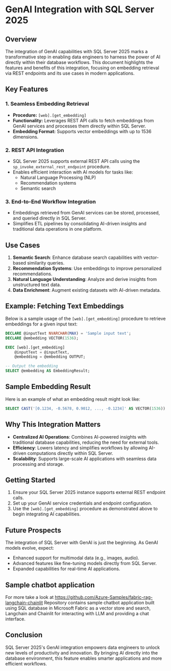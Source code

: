 # GenAI Integration with SQL Server 2025

## Overview
The integration of GenAI capabilities with SQL Server 2025 marks a transformative step in enabling data engineers to harness the power of AI directly within their database workflows. This document highlights the features and benefits of this integration, focusing on embedding retrieval via REST endpoints and its use cases in modern applications.

## Key Features
### 1. Seamless Embedding Retrieval
- **Procedure:** `[web].[get_embedding]`
- **Functionality:** Leverages REST API calls to fetch embeddings from GenAI services and processes them directly within SQL Server.
- **Embedding Format:** Supports vector embeddings with up to 1536 dimensions.

### 2. REST API Integration
- SQL Server 2025 supports external REST API calls using the `sp_invoke_external_rest_endpoint` procedure.
- Enables efficient interaction with AI models for tasks like:
  - Natural Language Processing (NLP)
  - Recommendation systems
  - Semantic search

### 3. End-to-End Workflow Integration
- Embeddings retrieved from GenAI services can be stored, processed, and queried directly in SQL Server.
- Simplifies ETL pipelines by consolidating AI-driven insights and traditional data operations in one platform.

## Use Cases
1. **Semantic Search**: Enhance database search capabilities with vector-based similarity queries.
2. **Recommendation Systems**: Use embeddings to improve personalized recommendations.
3. **Natural Language Understanding**: Analyze and derive insights from unstructured text data.
4. **Data Enrichment**: Augment existing datasets with AI-driven metadata.

## Example: Fetching Text Embeddings
Below is a sample usage of the `[web].[get_embedding]` procedure to retrieve embeddings for a given input text:

```sql
DECLARE @inputText NVARCHAR(MAX) = 'Sample input text';
DECLARE @embedding VECTOR(1536);

EXEC [web].[get_embedding]
    @inputText = @inputText,
    @embedding = @embedding OUTPUT;

-- Output the embedding
SELECT @embedding AS EmbeddingResult;
```

## Sample Embedding Result
Here is an example of what an embedding result might look like:

```sql
SELECT CAST('[0.1234, -0.5678, 0.9012, ..., -0.1234]' AS VECTOR(1536)) AS EmbeddingResultSample;
```

## Why This Integration Matters
- **Centralized AI Operations**: Combines AI-powered insights with traditional database capabilities, reducing the need for external tools.
- **Efficiency**: Lowers latency and simplifies workflows by allowing AI-driven computations directly within SQL Server.
- **Scalability**: Supports large-scale AI applications with seamless data processing and storage.

## Getting Started
1. Ensure your SQL Server 2025 instance supports external REST endpoint calls.
2. Set up your GenAI service credentials and endpoint configuration.
3. Use the `[web].[get_embedding]` procedure as demonstrated above to begin integrating AI capabilities.

## Future Prospects
The integration of SQL Server with GenAI is just the beginning. As GenAI models evolve, expect:
- Enhanced support for multimodal data (e.g., images, audio).
- Advanced features like fine-tuning models directly from SQL Server.
- Expanded capabilities for real-time AI applications.


## Sample chatbot application
For more take a look at https://github.com/Azure-Samples/fabric-rag-langchain-chainlit
Repository contains sample chatbot application built using SQL database in Microsoft Fabric as a vector store and search, Langchain and Chainlit for interacting with LLM and providing a chat interface.


## Conclusion
SQL Server 2025's GenAI integration empowers data engineers to unlock new levels of productivity and innovation. By bringing AI directly into the database environment, this feature enables smarter applications and more efficient workflows.
